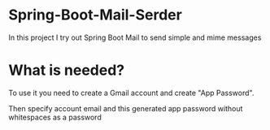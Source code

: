 # Spring-Boot-Mail-Serder
In this project I try out Spring Boot Mail to send simple and mime messages

# What is needed?
To use it you need to create a Gmail account and create "App Password".

Then specify account email and this generated app password without whitespaces as a password
